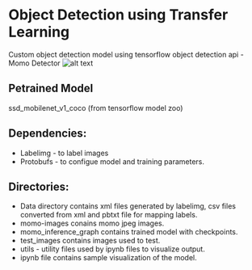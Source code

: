 # Object Detection using Transfer Learning
Custom object detection model using tensorflow object detection api - Momo Detector
![alt text](https://github.com/xanjay/Object-Detection-using-Transfer-Learning/blob/master/sample_output.png)
## Petrained Model
ssd_mobilenet_v1_coco (from tensorflow model zoo)
## Dependencies:
 - Labelimg - to label images
 - Protobufs - to configue model and training parameters.
## Directories:
- Data directory contains xml files generated by labelimg, csv files converted from xml and pbtxt file for mapping labels.
- momo-images conains momo jpeg images.
- momo_inference_graph contains trained model with checkpoints.
- test_images contains images used to test.
- utils - utility files used by ipynb files to visualize output.
- ipynb file contains sample visualization of the model.
